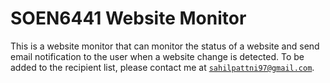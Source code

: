 # SOEN6441 Website Monitor

This is a website monitor that can monitor the status of a website and send email notification to the user when a website change is detected. To be added to the recipient list, please contact me at [`sahilpattni97@gmail.com`](mailto:sahilpattni97+soen6441request@gmail.com).